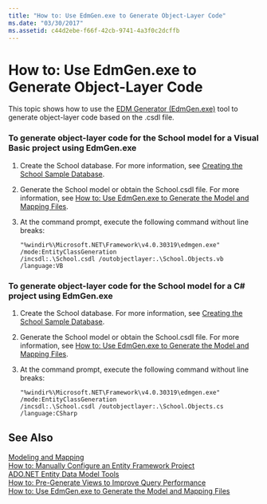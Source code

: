 ```yaml
---
title: "How to: Use EdmGen.exe to Generate Object-Layer Code"
ms.date: "03/30/2017"
ms.assetid: c44d2ebe-f66f-42cb-9741-4a3f0c2dcffb
---
```

# How to: Use EdmGen.exe to Generate Object-Layer Code
This topic shows how to use the [EDM Generator (EdmGen.exe)](../../../../../docs/framework/data/adonet/ef/edm-generator-edmgen-exe.md) tool to generate object-layer code  based on the .csdl file.  
  
### To generate object-layer code for the School model for a Visual Basic project using EdmGen.exe  
  
1.  Create the School database. For more information, see [Creating the School Sample Database](http://msdn.microsoft.com/library/c1bec483-a0ea-4660-aa0b-7b0a8b68fed0).  
  
2.  Generate the School model or obtain the School.csdl file. For more information, see [How to: Use EdmGen.exe to Generate the Model and Mapping Files](../../../../../docs/framework/data/adonet/ef/how-to-use-edmgen-exe-to-generate-the-model-and-mapping-files.md).  
  
3.  At the command prompt, execute the following command without line breaks:  
  
    ```  
    "%windir%\Microsoft.NET\Framework\v4.0.30319\edmgen.exe" /mode:EntityClassGeneration   
    /incsdl:.\School.csdl /outobjectlayer:.\School.Objects.vb /language:VB  
    ```  
  
### To generate object-layer code for the School model for a C# project using EdmGen.exe  
  
1.  Create the School database. For more information, see [Creating the School Sample Database](http://msdn.microsoft.com/library/c1bec483-a0ea-4660-aa0b-7b0a8b68fed0).  
  
2.  Generate the School model or obtain the School.csdl file. For more information, see [How to: Use EdmGen.exe to Generate the Model and Mapping Files](../../../../../docs/framework/data/adonet/ef/how-to-use-edmgen-exe-to-generate-the-model-and-mapping-files.md).  
  
3.  At the command prompt, execute the following command without line breaks:  
  
    ```  
    "%windir%\Microsoft.NET\Framework\v4.0.30319\edmgen.exe" /mode:EntityClassGeneration   
    /incsdl:.\School.csdl /outobjectlayer:.\School.Objects.cs /language:CSharp  
    ```  
  
## See Also  
 [Modeling and Mapping](../../../../../docs/framework/data/adonet/ef/modeling-and-mapping.md)  
 [How to: Manually Configure an Entity Framework Project](http://msdn.microsoft.com/library/73f6ae1d-b3b2-4577-aebd-ad5a75954e9e)  
 [ADO.NET Entity Data Model  Tools](http://msdn.microsoft.com/library/91076853-0881-421b-837a-f582f36be527)  
 [How to: Pre-Generate Views to Improve Query Performance](http://msdn.microsoft.com/library/b18a9d16-e10b-4043-ba91-b632f85a2579)  
 [How to: Use EdmGen.exe to Generate the Model and Mapping Files](../../../../../docs/framework/data/adonet/ef/how-to-use-edmgen-exe-to-generate-the-model-and-mapping-files.md)
